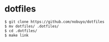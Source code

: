# dotfiles

~~~ bash
$ git clone https://github.com/nobuyo/dotfiles
$ mv dotfiles/ .dotfiles/
$ cd .dotfiles/
$ make link
~~~